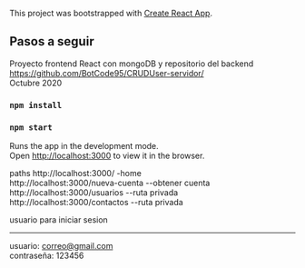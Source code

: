 This project was bootstrapped with [Create React App](https://github.com/facebook/create-react-app).

## Pasos a seguir

Proyecto frontend React con mongoDB y repositorio del backend https://github.com/BotCode95/CRUDUser-servidor/ <br>
Octubre 2020
### `npm install`
### `npm start`

Runs the app in the development mode.<br />
Open [http://localhost:3000](http://localhost:3000) to view it in the browser.

paths
http://localhost:3000/ -home </br>
http://localhost:3000/nueva-cuenta --obtener cuenta </br>
http://localhost:3000/usuarios  --ruta privada </br>
http://localhost:3000/contactos --ruta privada </br>

usuario para iniciar sesion <hr>
usuario:  correo@gmail.com </br>
contraseña: 123456</br>


